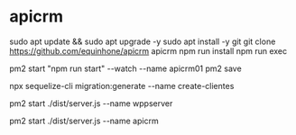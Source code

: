 # apicrm




sudo apt update && sudo apt upgrade -y
sudo apt install -y git
git clone https://github.com/equinhone/apicrm apicrm
npm run install
npm run exec

pm2 start "npm run start" --watch --name apicrm01
pm2 save


npx sequelize-cli migration:generate --name create-clientes

pm2 start ./dist/server.js --name wppserver

pm2 start ./dist/server.js --name apicrm
